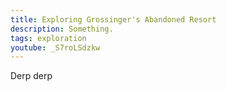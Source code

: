```yaml
---
title: Exploring Grossinger's Abandoned Resort
description: Something.
tags: exploration
youtube: _S7roLSdzkw
---
```


Derp derp
